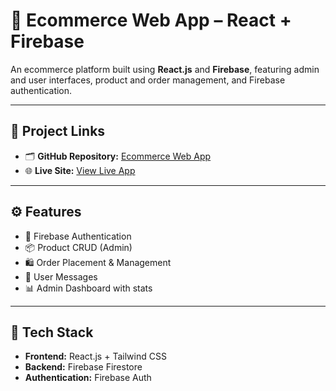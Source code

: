 # 🛒 Ecommerce Web App – React + Firebase

An ecommerce platform built using **React.js** and **Firebase**, featuring admin and user interfaces, product and order management, and Firebase authentication.

---

## 🔗 Project Links

- 🗂️ **GitHub Repository:** [Ecommerce Web App](https://github.com/Aroobmushtaq/ecommerce-website-)
- 🌐 **Live Site:** [View Live App](http://magical-lokum-addf92.netlify.app/)

---

## ⚙️ Features

- 🔐 Firebase Authentication
- 📦 Product CRUD (Admin)
- 🛍️ Order Placement & Management
- 💬 User Messages
- 📊 Admin Dashboard with stats

---


## 🧠 Tech Stack

- **Frontend:** React.js + Tailwind CSS
- **Backend:** Firebase Firestore
- **Authentication:** Firebase Auth


